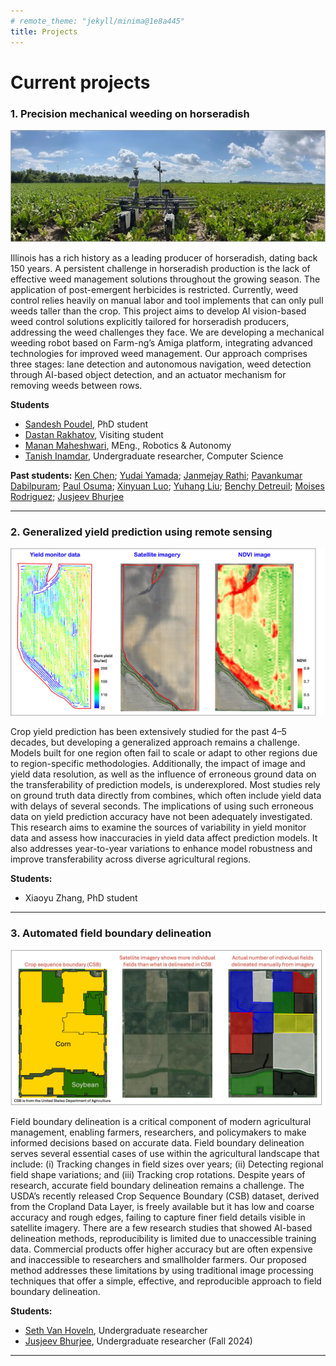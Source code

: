 ```yaml
---
# remote_theme: "jekyll/minima@1e8a445"
title: Projects
---
```


<!-- ![](./images/Lab_group_photo_030325.jpg) -->
# Current projects

### 1. Precision mechanical weeding on horseradish
![](images/research_illustrations/horseradish_amiga.jpg)

Illinois has a rich history as a leading producer of horseradish, dating back 150 years. A persistent challenge in horseradish production is the lack of effective weed management solutions throughout the growing season. The application of post-emergent herbicides is restricted. Currently, weed control relies heavily on manual labor and tool implements that can only pull weeds taller than the crop. This project aims to develop AI vision-based weed control solutions explicitly tailored for horseradish producers, addressing the weed challenges they face. We are developing a mechanical weeding robot based on Farm-ng’s Amiga platform, integrating advanced technologies for improved weed management. Our approach comprises three stages: lane detection and autonomous navigation, weed detection through AI-based object detection, and an actuator mechanism for removing weeds between rows. 

<span style="margin-bottom:0;">**Students**</span> 
+ [Sandesh Poudel](https://www.linkedin.com/in/sandesh-poudel-733b59110/), PhD student
+ [Dastan Rakhatov](https://www.linkedin.com/in/dastan-rakhatov-30b90bb4/), Visiting student
+ [Manan Maheshwari](https://www.linkedin.com/in/mananmaheshwari13/), MEng., Robotics & Autonomy
+ [Tanish Inamdar](https://www.linkedin.com/in/tanish-inamdar/), Undergraduate researcher, Computer Science

**Past students:** [Ken Chen](https://www.linkedin.com/in/ken-chen-412b731b6/); [Yudai Yamada](https://www.linkedin.com/in/%E9%9B%84%E5%A4%A7-%E5%B1%B1%E7%94%B0-659747252/); [Janmejay Rathi](https://www.linkedin.com/in/janmejayrathi/); [Pavankumar Dabilpuram](https://www.linkedin.com/in/pkd999/); [Paul Osuma](https://www.linkedin.com/in/paul-osuma-a47746139/); [Xinyuan Luo](https://www.linkedin.com/in/xinyuan-luo-a1b44428a/); [Yuhang Liu](https://www.linkedin.com/in/yuhang-liu-1aaa392b8/); [Benchy Detreuil](https://www.linkedin.com/in/benchydutreuil/); [Moises Rodriguez](https://www.linkedin.com/in/moises-rodriguez-9ba077258/); [Jusjeev Bhurjee](https://www.linkedin.com/in/jusjeevsingh/)

---

<!-- ### 2. Potential of Synthetic Aperture Radar (SAR) in agricultural applications
![](images/research_illustrations/SAR_infographic.jpg)

<!-- <img src="images/research_illustrations/SAR_infographic.jpg" alt="your-image-description" style="border: 2px solid grey;"> -->

<!-- Synthetic Aperture Radar (SAR) is a powerful yet underutilized tool in agricultural research. Sentinel-1A is a microwave remote sensing platform that provides high-resolution (10 m) imagery every five days. It offers all-weather, cloud-penetrating data in four bands (VV, HH, VH, HV). SAR measures surface backscatter properties, which can be used to study the impact of soil disturbances caused by various farming operations like tilling, planting, spraying, and harvesting in agriculture. This project will explore how temporal SAR data can be leveraged to analyze these surface changes, quantify soil properties such as moisture content, and assess erosion potential and topsoil depletion rates.  -->

<!-- **Students:** 
+ Xiaoyu Zhang, PhD student
+ Jinshang Fred Li, NASA UROP scholar, Summer 2025 -->


### 2. Generalized yield prediction using remote sensing
![](images/research_illustrations/yield_prediction.jpg)

Crop yield prediction has been extensively studied for the past 4–5 decades, but developing a generalized approach remains a challenge. Models built for one region often fail to scale or adapt to other regions due to region-specific methodologies. Additionally, the impact of image and yield data resolution, as well as the influence of erroneous ground data on the transferability of prediction models, is underexplored. Most studies rely on ground truth data directly from combines, which often include yield data with delays of several seconds. The implications of using such erroneous data on yield prediction accuracy have not been adequately investigated. This research aims to examine the sources of variability in yield monitor data and assess how inaccuracies in yield data affect prediction models. It also addresses year-to-year variations to enhance model robustness and improve transferability across diverse agricultural regions.

**Students:** 
+ Xiaoyu Zhang, PhD student

---

### 3. Automated field boundary delineation
![](images/research_illustrations/field_boundary.jpg)

Field boundary delineation is a critical component of modern agricultural management, enabling farmers, researchers, and policymakers to make informed decisions based on accurate data. Field boundary delineation serves several essential cases of use within the agricultural landscape that include: (i) Tracking changes in field sizes over years; (ii) Detecting regional field shape variations; and (iii) Tracking crop rotations. Despite years of research, accurate field boundary delineation remains a challenge. The USDA’s recently released Crop Sequence Boundary (CSB) dataset, derived from the Cropland Data Layer, is freely available but it has low and coarse accuracy and rough edges, failing to capture finer field details visible in satellite imagery. There are a few research studies that showed AI-based delineation methods, reproducibility is limited due to unaccessible training data. Commercial products offer higher accuracy but are often expensive and inaccessible to researchers and smallholder farmers. Our proposed method addresses these limitations by using traditional image processing techniques that offer a simple, effective, and reproducible approach to field boundary delineation. 

**Students:** 
+ [Seth Van Hoveln](https://www.linkedin.com/in/seth-van-hoveln-933b80322/), Undergraduate researcher
+ [Jusjeev Bhurjee](https://www.linkedin.com/in/jusjeevsingh/), Undergraduate researcher (Fall 2024)

---
<!-- 5. FDK detection - Crop Science
6. CRW monitoring - Prairie Research Institute -->

